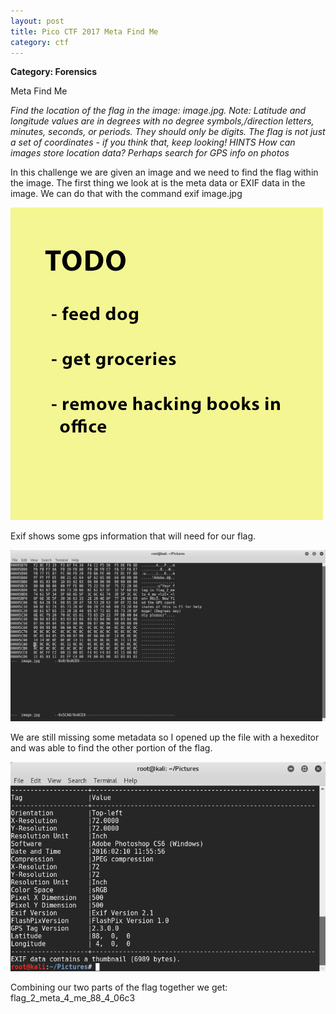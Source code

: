 ```yaml
---
layout: post
title: Pico CTF 2017 Meta Find Me
category: ctf
---
```

<b> Category: Forensics </b>

Meta Find Me

<i>Find the location of the flag in the image: image.jpg. Note: Latitude and longitude values are in degrees with no degree symbols,/direction letters, minutes, seconds, or periods. They should only be digits. The flag is not just a set of coordinates - if you think that, keep looking!
HINTS
How can images store location data? Perhaps search for GPS info on photos</i>

In this challenge we are given an image and we need to find the flag within the image. The first thing we look at is the meta data or EXIF data in the image. We can do that with the command exif image.jpg

![Image description](/images/metafindme3.jpg)

Exif shows some gps information that will need for our flag. 

![Image description](/images/metafindme1.png)

We are still missing some metadata so I opened up the file with a hexeditor and was able to find the other portion of the flag. 

![Image description](/images/metafindme2.png)

Combining our two parts of the flag together we get:
flag_2_meta_4_me_88_4_06c3
